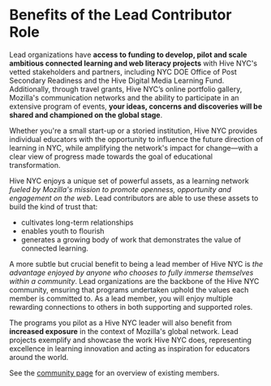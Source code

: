 # Benefits of the Lead Contributor Role

Lead organizations have **access to funding to develop, pilot and scale ambitious connected learning and web literacy projects** with Hive NYC's vetted stakeholders and partners, including NYC DOE Office of Post Secondary Readiness and the Hive Digital Media Learning Fund. Additionally, through travel grants, Hive NYC’s online portfolio gallery, Mozilla's communication networks and the ability to participate in an extensive program of events, **your ideas, concerns and discoveries will be shared and championed on the global stage**.

Whether you're a small start-up or a storied institution, Hive NYC provides individual educators with the opportunity to influence the future direction of learning in NYC, while amplifying the network's impact for change—with a clear view of progress made towards the goal of educational transformation.

Hive NYC enjoys a unique set of powerful assets, as a learning network *fueled by Mozilla's mission to promote openness, opportunity and engagement on the web*. Lead contributors are able to use these assets to build the kind of trust that:
* cultivates long-term relationships
* enables youth to flourish
* generates a growing body of work that demonstrates the value of connected learning.

A more subtle but crucial benefit to being a lead member of Hive NYC is *the advantage enjoyed by anyone who chooses to fully immerse themselves within a community*. Lead organizations are the backbone of the Hive NYC community, ensuring that programs undertaken uphold the values each member is committed to. As a lead member, you will enjoy multiple rewarding connections to others in both supporting and supported roles.

The programs you pilot as a Hive NYC leader will also benefit from **increased exposure** in the context of Mozilla's global network. Lead projects exemplify and showcase the work Hive NYC does, representing excellence in learning innovation and acting as inspiration for educators around the world.

See the [community page](http://hivenyc.org/community/) for an overview of existing members.
